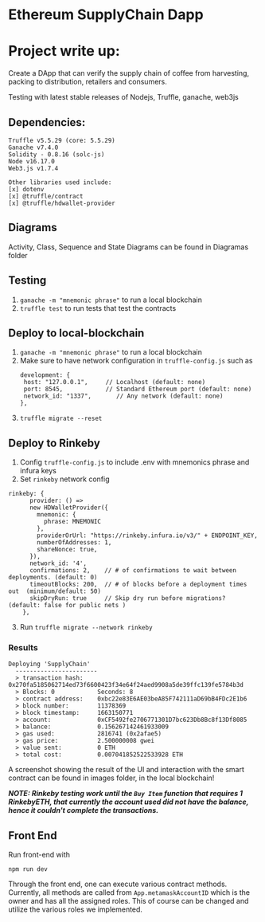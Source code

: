 # Ethereum SupplyChain Dapp

# Project write up:
Create a DApp that  can verify the supply chain of coffee from harvesting, packing to distribution, retailers and consumers.


Testing with latest stable releases of Nodejs, Truffle, ganache, web3js

## Dependencies:
```
Truffle v5.5.29 (core: 5.5.29)
Ganache v7.4.0
Solidity - 0.8.16 (solc-js)
Node v16.17.0
Web3.js v1.7.4

Other libraries used include:
[x] dotenv
[x] @truffle/contract
[x] @truffle/hdwallet-provider
```

## Diagrams

Activity, Class, Sequence and State Diagrams can be found in Diagramas folder

## Testing
1. `ganache -m "mnemonic phrase"` to run a local blockchain
2. `truffle test` to run tests that test the contracts

## Deploy to local-blockchain
1. `ganache -m "mnemonic phrase"` to run a local blockchain
2. Make sure to have network configuration in `truffle-config.js` such as 
    ```
    development: {
     host: "127.0.0.1",     // Localhost (default: none)
     port: 8545,            // Standard Ethereum port (default: none)
     network_id: "1337",       // Any network (default: none)
    },
    ```
3. `truffle migrate --reset`

## Deploy to Rinkeby
1. Config `truffle-config.js` to include .env with mnemonics phrase and infura keys
2. Set `rinkeby` network config 
```
rinkeby: {
      provider: () =>
      new HDWalletProvider({
        mnemonic: {
          phrase: MNEMONIC
        },
        providerOrUrl: "https://rinkeby.infura.io/v3/" + ENDPOINT_KEY,
        numberOfAddresses: 1,
        shareNonce: true,
      }),
      network_id: '4',
      confirmations: 2,    // # of confirmations to wait between deployments. (default: 0)
      timeoutBlocks: 200,  // # of blocks before a deployment times out  (minimum/default: 50)
      skipDryRun: true     // Skip dry run before migrations? (default: false for public nets )
    },
```
3. Run `truffle migrate --network rinkeby`

### Results 
 ```
 Deploying 'SupplyChain'
   -----------------------
   > transaction hash:    0x270fa5185062714ed73f6600423f34e64f24aed9908a5de39ffc139fe5784b3d
   > Blocks: 0            Seconds: 8
   > contract address:    0xbc22e83E6AE03beA85F742111aD69bB4FDc2E1b6
   > block number:        11378369
   > block timestamp:     1663150771
   > account:             0xCF5492fe2706771301D7bc623Db8Bc8f13Df8085
   > balance:             0.156267142461933009
   > gas used:            2816741 (0x2afae5)
   > gas price:           2.500000008 gwei
   > value sent:          0 ETH
   > total cost:          0.007041852522533928 ETH
```

A screenshot showing the result of the UI and interaction with the smart contract can be found in images folder, in the local blockchain!

***NOTE: Rinkeby testing work until the `Buy Item` function that requires 1 RinkebyETH, that currently the account used did not have the balance, hence it couldn't complete the transactions.***

## Front End
Run front-end with 

`npm run dev`

Through the front end, one can execute various contract methods. Currently, all methods are called from `App.metamaskAccountID` which is the owner and has all the assigned roles. This of course can be changed and utilize the various roles we implemented.